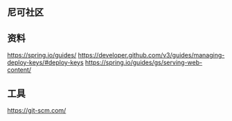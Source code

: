 ## 尼可社区

## 资料
https://spring.io/guides/
https://developer.github.com/v3/guides/managing-deploy-keys/#deploy-keys
https://spring.io/guides/gs/serving-web-content/
## 工具
https://git-scm.com/